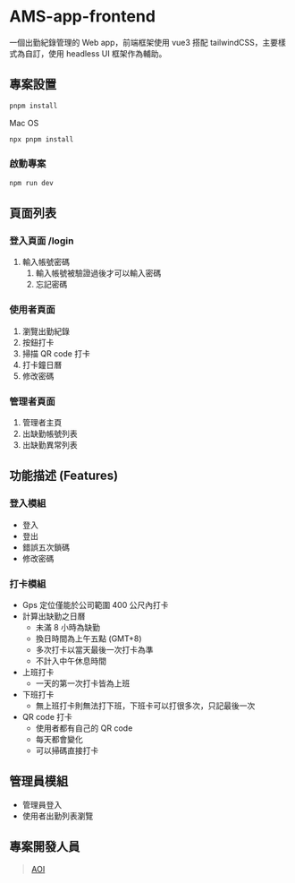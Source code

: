 # AMS-app-frontend

一個出勤紀錄管理的 Web app，前端框架使用 vue3 搭配 tailwindCSS，主要樣式為自訂，使用 headless UI 框架作為輔助。

## 專案設置

```sh
pnpm install
```

Mac OS
```sh
npx pnpm install
```

### 啟動專案

```sh
npm run dev
```

## 頁面列表

### 登入頁面 /login

1. 輸入帳號密碼
   1. 輸入帳號被驗證過後才可以輸入密碼
   2. 忘記密碼

### 使用者頁面

1. 瀏覽出勤紀錄
2. 按鈕打卡
3. 掃描 QR code 打卡
4. 打卡鐘日曆
5. 修改密碼

### 管理者頁面

1. 管理者主頁
2. 出缺勤帳號列表
3. 出缺勤異常列表

## 功能描述 (Features)

### 登入模組

- 登入
- 登出
- 錯誤五次鎖碼
- 修改密碼

### 打卡模組

- Gps 定位僅能於公司範圍 400 公尺內打卡
- 計算出缺勤之日曆
    - 未滿 8 小時為缺勤
    - 換日時間為上午五點 (GMT+8)
    - 多次打卡以當天最後一次打卡為準
    - 不計入中午休息時間
- 上班打卡
    - 一天的第一次打卡皆為上班
- 下班打卡
    - 無上班打卡則無法打下班，下班卡可以打很多次，只記最後一次
- QR code 打卡
    - 使用者都有自己的 QR code
    - 每天都會變化
    - 可以掃碼直接打卡

## 管理員模組

- 管理員登入
- 使用者出勤列表瀏覽

## 專案開發人員

> [AOI](https://github.com/aoigj100a)
